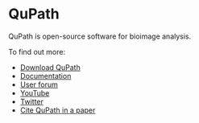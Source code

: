 # QuPath

QuPath is open-source software for bioimage analysis.

To find out more:
* [Download QuPath](https://qupath.github.io)
* [Documentation](https://qupath.readthedocs.io/)
* [User forum](https://forum.image.sc/tag/qupath)
* [YouTube](https://www.youtube.com/c/qupath)
* [Twitter](https://twitter.com/qupath)
* [Cite QuPath in a paper](https://qupath.readthedocs.io/en/latest/docs/intro/citing.html)
